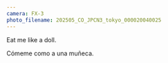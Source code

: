 ```yaml
---
camera: FX-3
photo_filename: 202505_CO_JPCN3_tokyo_000020040025
---
```


Eat me like a doll.

Cómeme como a una muñeca.
